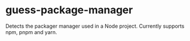 # guess-package-manager
Detects the packager manager used in a Node project. Currently supports npm, pnpm and yarn.
